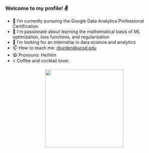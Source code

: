 ### Welcome to my profile! ✌️

- 🔭 I’m currently pursuing the Google Data Analytics Professional Certification
- 👯 I'm passionate about learning the mathematical basis of ML optimization, loss functions, and regularization
- 🤔 I’m looking for an internship in data science and analytics 
- 📫 How to reach me: rburden@ucsd.edu
- 😄 Pronouns: He/Him
- ⚡ Coffee and cocktail lover.

<p align="center">
<img src="https://user-images.githubusercontent.com/58805376/178360251-131c474d-5e77-4930-b4a7-45d9869bc996.jpeg" width="250" height="250">
</p>
